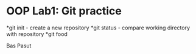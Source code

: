 # OOP Lab1: Git practice

*git init - create a new repository
*git status - compare working directory with repository
*git food


Bas Pasut